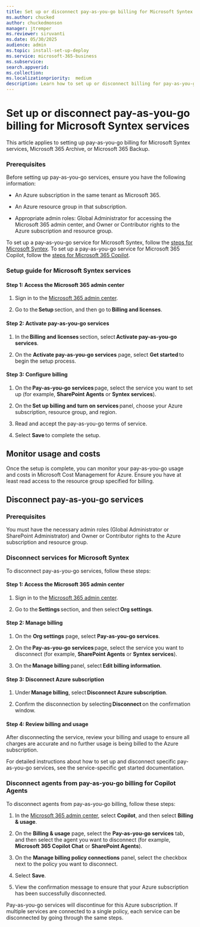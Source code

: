 ```yaml
---
title: Set up or disconnect pay-as-you-go billing for Microsoft Syntex services
ms.author: chucked
author: chuckedmonson
manager: jtremper
ms.reviewer: siruvanti
ms.date: 05/30/2025
audience: admin
ms.topic: install-set-up-deploy
ms.service: microsoft-365-business
ms.subservice:
search.appverid: 
ms.collection: 
ms.localizationpriority:  medium
description: Learn how to set up or disconnect billing for pay-as-you-go services in Microsoft Syntex, Microsoft 365 Archive, and Microsoft 365 Backup.
---
```


# Set up or disconnect pay-as-you-go billing for Microsoft Syntex services

This article applies to setting up pay-as-you-go billing for Microsoft Syntex services, Microsoft 365 Archive, or Microsoft 365 Backup.

### Prerequisites

Before setting up pay-as-you-go services, ensure you have the following information:

- An Azure subscription in the same tenant as Microsoft 365.

- An Azure resource group in that subscription.

- Appropriate admin roles: Global Administrator for accessing the Microsoft 365 admin center, and Owner or Contributor rights to the Azure subscription and resource group.

To set up a pay-as-you-go service for Microsoft Syntex, follow the [steps for Microsoft Syntex](#setup-guide-for-microsoft-syntex). To set up a pay-as-you-go service for Microsoft 365 Copilot, follow the [steps for Microsoft 365 Copilot](#set-guide-for-microsoft-365-copilot).

### Setup guide for Microsoft Syntex services

#### Step 1: Access the Microsoft 365 admin center

1. Sign in to the [Microsoft 365 admin center](https://admin.microsoft.com/Adminportal/Home).

2. Go to the **Setup** section, and then go to **Billing and licenses**.

#### Step 2: Activate pay-as-you-go services

1. In the **Billing and licenses** section, select **Activate pay-as-you-go services**.

2. On the **Activate pay-as-you-go services** page, select **Get started** to begin the setup process.

#### Step 3: Configure billing

1. On the **Pay-as-you-go services** page, select the service you want to set up (for example, **SharePoint Agents** or **Syntex services**).

2. On the **Set up billing and turn on services** panel, choose your Azure subscription, resource group, and region.  

3. Read and accept the pay-as-you-go terms of service.

4. Select **Save** to complete the setup.

<!---
### Setup guide for Microsoft 365 Copilot

#### Step 1: Set up a billing policy

1. In the [Microsoft 365 admin center](https://admin.microsoft.com/Adminportal/Home), select **Copilot**, and then select **Billing & usage**.

2. On the **Billing & usage** page, select **Add a billing policy**.

3. On the **Billing details** page, fill in required information, including the policy name, the Azure subscription name, resource group, and region. (The region determines where your tenant ID and usage information such as site names are stored.)

4. Read and accept the pay-as-you-go billing terms of service.

5. Check the box to accept the pay-as-you-go billing terms of service. Then select **Next**.

6. On the **Users** page, choose to apply this policy to either **All users** or a **Specific group**. If you select **Specific group**, you can then search and add a single group for the policy.

7. Select **Next**.

8. On the **Review and finish** page, review all the information. If it looks good, select **Create policy**.

    Your billing policy is now created.

#### Step 2: Connect the billing policy to a pay-as-you-go service

You can then connect this new billing policy to a pay-as-you-to service by selecting the **Connect a service** link on the **Billing & usage** page.
--->
## Monitor usage and costs

Once the setup is complete, you can monitor your pay-as-you-go usage and costs in Microsoft Cost Management for Azure. Ensure you have at least read access to the resource group specified for billing.

## Disconnect pay-as-you-go services

### Prerequisites

You must have the necessary admin roles (Global Administrator or SharePoint Administrator) and Owner or Contributor rights to the Azure subscription and resource group.

### Disconnect services for Microsoft Syntex

To disconnect pay-as-you-go services, follow these steps:

#### Step 1: Access the Microsoft 365 admin center

1. Sign in to the [Microsoft 365 admin center](https://admin.microsoft.com/Adminportal/Home).

2. Go to the **Settings** section, and then select **Org settings**.

#### Step 2: Manage billing

1. On the **Org settings** page, select **Pay-as-you-go services**.

2. On the **Pay-as-you-go services** page, select the service you want to disconnect (for example, **SharePoint Agents** or **Syntex services**).

3. On the **Manage billing** panel, select **Edit billing information**.

#### Step 3: Disconnect Azure subscription

1. Under **Manage billing**, select **Disconnect Azure subscription**.

2. Confirm the disconnection by selecting **Disconnect** on the confirmation window.

#### Step 4: Review billing and usage

After disconnecting the service, review your billing and usage to ensure all charges are accurate and no further usage is being billed to the Azure subscription.

For detailed instructions about how to set up and disconnect specific pay-as-you-go services, see the service-specific get started documentation.

### Disconnect agents from pay-as-you-go billing for Copilot Agents

To disconnect agents from pay-as-you-go billing, follow these steps:

1. In the [Microsoft 365 admin center](https://admin.microsoft.com/Adminportal/Home), select **Copilot**, and then select **Billing & usage**.

2. On the **Billing & usage** page, select the **Pay-as-you-go services** tab, and then select the agent you want to disconnect (for example, **Microsoft 365 Copilot Chat** or **SharePoint Agents**).

3. On the **Manage billing policy connections** panel, select the checkbox next to the policy you want to disconnect.

4. Select **Save**.

5. View the confirmation message to ensure that your Azure subscription has been successfully disconnected.

Pay-as-you-go services will discontinue for this Azure subscription. If multiple services are connected to a single policy, each service can be disconnected by going through the same steps.


<!---

### Setup guide for Microsoft Syntex

#### Step 1: Access the Microsoft 365 admin center

1. Sign in to the [Microsoft 365 admin center](https://admin.microsoft.com/Adminportal/Home).

2. Go to the **Setup** section, and then go to **Billing and licenses**.

#### Step 2: Activate pay-as-you-go services

1. In the **Billing and licenses** section, select **Activate pay-as-you-go services**.

2. On the **Activate pay-as-you-go services** page, select **Get started** to begin the setup process.

#### Step 3: Configure billing

1. On the **Pay-as-you-go services** page, select the service you want to set up (for example, **SharePoint Agents** or **Syntex services**).

2. On the **Set up billing and turn on services** panel, choose your Azure subscription, resource group, and region.  

3. Read and accept the pay-as-you-go terms of service.

4. Select **Save** to complete the setup.

### Setup guide for Microsoft 365 Copilot

#### Step 1: Set up a billing policy

1. In the [Microsoft 365 admin center](https://admin.microsoft.com/Adminportal/Home), select **Copilot**, and then select **Billing & usage**.

2. On the **Billing & usage** page, select **Add a billing policy**.

3. On the **Billing details** page, fill in required information, including the policy name, the Azure subscription name, resource group, and region. (The region determines where your tenant ID and usage information such as site names are stored.)

4. Read and accept the pay-as-you-go billing terms of service.

5. Check the box to accept the pay-as-you-go billing terms of service. Then select **Next**.

6. On the **Users** page, choose to apply this policy to either **All users** or a **Specific group**. If you select **Specific group**, you can then search and add a single group for the policy.

7. Select **Next**.

8. On the **Review and finish** page, review all the information. If it looks good, select **Create policy**.

    Your billing policy is now created.

#### Step 2: Connect the billing policy to a pay-as-you-go service

You can then connect this new billing policy to a pay-as-you-to service by selecting the **Connect a service** link on the **Billing & usage** page.

## Monitor usage and costs

Once the setup is complete, you can monitor your pay-as-you-go usage and costs in Microsoft Cost Management for Azure. Ensure you have at least read access to the resource group specified for billing.

## Disconnect pay-as-you-go services

### Prerequisites

You must have the necessary admin roles (Global Administrator or SharePoint Administrator) and Owner or Contributor rights to the Azure subscription and resource group.

### Disconnect services for Microsoft Syntex

To disconnect pay-as-you-go services, follow these steps:

#### Step 1: Access the Microsoft 365 admin center

1. Sign in to the [Microsoft 365 admin center](https://admin.microsoft.com/Adminportal/Home).

2. Go to the **Settings** section, and then select **Org settings**.

#### Step 2: Manage billing

1. On the **Org settings** page, select **Pay-as-you-go services**.

2. On the **Pay-as-you-go services** page, select the service you want to disconnect (for example, **SharePoint Agents** or **Syntex services**).

3. On the **Manage billing** panel, select **Edit billing information**.

#### Step 3: Disconnect Azure subscription

1. Under **Manage billing**, select **Disconnect Azure subscription**.

2. Confirm the disconnection by selecting **Disconnect** on the confirmation window.

#### Step 4: Review billing and usage

After disconnecting the service, review your billing and usage to ensure all charges are accurate and no further usage is being billed to the Azure subscription.

For detailed instructions about how to set up and disconnect specific pay-as-you-go services, see the service-specific get started documentation.

### Disconnect agents from pay-as-you-go billing for Copilot Agents

To disconnect agents from pay-as-you-go billing, follow these steps:

1. In the [Microsoft 365 admin center](https://admin.microsoft.com/Adminportal/Home), select **Copilot**, and then select **Billing & usage**.

2. On the **Billing & usage** page, select the **Pay-as-you-go services** tab, and then select the agent you want to disconnect (for example, **Microsoft 365 Copilot Chat** or **SharePoint Agents**).

3. On the **Manage billing policy connections** panel, select the checkbox next to the policy you want to disconnect.

4. Select **Save**.

5. View the confirmation message to ensure that your Azure subscription has been successfully disconnected.

Pay-as-you-go services will discontinue for this Azure subscription. If multiple services are connected to a single policy, each service can be disconnected by going through the same steps.

>